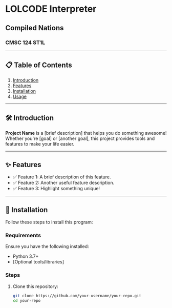 # LOLCODE Interpreter 
## Compiled Nations
### CMSC 124 ST1L

---

## 📋 Table of Contents
1. [Introduction](#introduction)
2. [Features](#features)
3. [Installation](#installation)
4. [Usage](#usage)

---

## 🛠️ Introduction

**Project Name** is a [brief description] that helps you do something awesome! Whether you're [goal] or [another goal], this project provides tools and features to make your life easier.

---

## ✨ Features

- ✅ Feature 1: A brief description of this feature.
- ✅ Feature 2: Another useful feature description.
- ✅ Feature 3: Highlight something unique!

---

## 🚀 Installation

Follow these steps to install this program:

### Requirements
Ensure you have the following installed:
- Python 3.7+
- [Optional tools/libraries]

### Steps
1. Clone this repository:
   ```bash
   git clone https://github.com/your-username/your-repo.git
   cd your-repo
